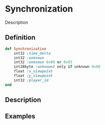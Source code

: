 # Synchronization

Description 

## Definition

```ruby
def Synchronization
	int32 :time_delta
	int32 :unknown
	int32 :unknown 0x00 or 0x03
	int28byte :unknown2 only if unknown 0x00
	float :x_viewpoint
	float :y_viewpoint
	int32 :player_id
end
```

## Description

## Examples